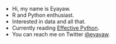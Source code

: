 - Hi, my name is Eyayaw.
- R and Python enthusiast.
- Interested in data and all that.
- Currently reading [Effective Python](https://effectivepython.com/).
- You can reach me on Twitter [@eyayaw](https://twitter.com/eyayaw).

<!--[![Most Used Languages](https://github-readme-stats.vercel.app/api/top-langs/?username=eyayaw&layout=compact&theme=vision-friendly-dark&hide=html,perl,css)](https://github.com/anuraghazra/github-readme-stats)--->

<!--eyayaw/eyayaw is a ✨ special ✨ repository because its `README.md` (this file) appears on your GitHub profile.
You can click the Preview link to take a look at your changes.-->
